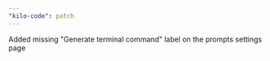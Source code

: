 ```yaml
---
"kilo-code": patch
---
```


Added missing "Generate terminal command" label on the prompts settings page
